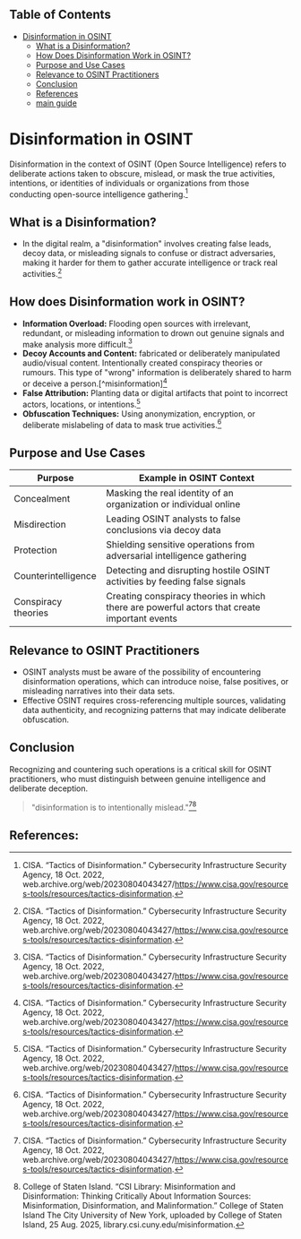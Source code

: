 ## Table of Contents

- [Disinformation in OSINT](#disinformation-in-osint)
  - [What is a Disinformation?](#what-is-a-disinformation)
  - [How Does Disinformation Work in OSINT?](#how-does-disinformation-work-in-osint)
  - [Purpose and Use Cases](#purpose-and-use-cases)
  - [Relevance to OSINT Practitioners](#relevance-to-osint-practitioners)
  - [Conclusion](#conclusion)
  - [References](#references)
  - [main guide](../README.md)

# Disinformation in OSINT

Disinformation in the context of OSINT (Open Source Intelligence) refers to deliberate actions taken to obscure, mislead, or mask the true activities, intentions, or identities of individuals or organizations from those conducting open-source intelligence gathering.[^1]

## **What is a Disinformation?**
* In the digital realm, a "disinformation" involves creating false leads, decoy data, or misleading signals to confuse or distract adversaries, making it harder for them to gather accurate intelligence or track real activities.[^1]

## **How does Disinformation work in OSINT?**

* **Information Overload:** Flooding open sources with irrelevant, redundant, or misleading information to drown out genuine signals and make analysis more difficult.[^1]
* **Decoy Accounts and Content:** fabricated or deliberately manipulated audio/visual content. Intentionally created conspiracy theories or rumours. This type of "wrong" information is deliberately shared to harm or deceive a person.[^misinformation][^1]
* **False Attribution:** Planting data or digital artifacts that point to incorrect actors, locations, or intentions.[^1]
* **Obfuscation Techniques:** Using anonymization, encryption, or deliberate mislabeling of data to mask true activities.[^1]

## **Purpose and Use Cases**

| Purpose             | Example in OSINT Context                                                   |
| ------------------- | -------------------------------------------------------------------------- |
| Concealment         | Masking the real identity of an organization or individual online          |
| Misdirection        | Leading OSINT analysts to false conclusions via decoy data                 |
| Protection          | Shielding sensitive operations from adversarial intelligence gathering     |
| Counterintelligence | Detecting and disrupting hostile OSINT activities by feeding false signals |
| Conspiracy theories | Creating conspiracy theories in which there are powerful actors that create important events |

## **Relevance to OSINT Practitioners**

* OSINT analysts must be aware of the possibility of encountering disinformation operations, which can introduce noise, false positives, or misleading narratives into their data sets.
* Effective OSINT requires cross-referencing multiple sources, validating data authenticity, and recognizing patterns that may indicate deliberate obfuscation.

## **Conclusion**

Recognizing and countering such operations is a critical skill for OSINT practitioners, who must distinguish between genuine intelligence and deliberate deception.

> "disinformation is to intentionally mislead."[^1][^2]

## References:

[^1]: CISA. “Tactics of Disinformation.” Cybersecurity Infrastructure Security Agency, 18 Oct. 2022, web.archive.org/web/20230804043427/https://www.cisa.gov/resources-tools/resources/tactics-disinformation.

[^2]: College of Staten Island. “CSI Library: Misinformation and Disinformation: Thinking Critically About Information Sources: Misinformation, Disinformation, and Malinformation.” College of Staten Island The City University of New York, uploaded by College of Staten Island, 25 Aug. 2025, library.csi.cuny.edu/misinformation.